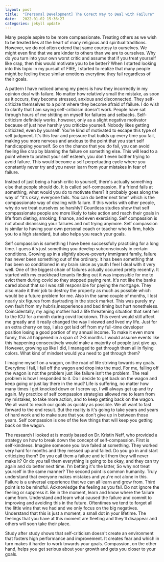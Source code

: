 ```yaml
---
layout: post
title:  "[Personal Development] The Corect Way to Deal with Failure"
date:   2022-01-02 15:36:27
categories: jekyll update
---
```


Many people aspire to be more compassionate. Treating others as we wish to be treated lies at the heart of many religious and spiritual traditions. However, we do not often extend that same courtesy to ourselves. We might even find that we are kinder to others than we are to ourselves. Why do you turn into your own worst critic and assume that if you treat yourself like crap, then this would motivate you to be better? When I started looking into this topic in my pursuit of FIRE, I started to realize that many people might be feeling these similar emotions everytime they fail regardless of their goals.

A pattern I have noticed among my peers is how they incorrectly in my opinion deal with failure. No matter how relatively small the mistake, as soon as it occurs, they become stressed, anxious and disconnected. They self-criticize themselves to a point where they become afraid of failure. I do wish to clarify that I am saying self-criticism doesn't work. People have sat through hours of me shitting on myself for failures and setbacks. Self-criticism definitely works, however, only as a slight negative motivator because of just how harshly you criticize yourself. Nobody likes getting criticized, even by yourself. You're kind of motivated to escape this type of self judgment. It's this fear and pressure that builds up every time you fail, making you more nervous and anxious to the point that you start self handicapping yourself. So on the chance that you do fail, you can avoid feeling like crap by blaming the failure on something else. This will lead to a point where to protect your self esteem, you don't even bother trying to avoid failure. This would become a self perpetuating cycle where you constantly never try and you never learn from your mistakes in fear of failure. 

Instead of just being a harsh critic to yourself, there's actually something else that people should do. It is called self-compassion. If a friend fails at something, what would you do to motivate them? It probably goes along the way of “it's okay, everyone fails. You can do better next time” which is the compassionate way of dealing with failure. If this works with other people, why do we treat ourselves so harshly? Countless studies show that self compassionate people are more likely to take action and reach their goals in life from dieting, smoking, finance, and even exercising. Self compassion is not about dismissing your failures and not trying anymore. Self compassion is similar to having your own personal coach or teacher who is firm, holds you to a high standard, but also helps you reach your goals.

Self compassion is something I have been successfully practicing for a long time.  I guess it's just something you develop subconsciously in certain conditions. Growing up in a slightly above-poverty immigrant family, failure has never been something out of the ordinary. It has been something that has been so conditioned in my brain since as youth I feel I deal with it very well. One of the biggest chain of failures actually occurred pretty recently. It started with my crackhead tenants finding out it was impossible for me to evict them during covid so they stopped paying rent. It's not like the banks cared about that so I was still responsible for paying the mortgage. They also made it their job to destroy the property as much as possible which would be a future problem for me. Also in the same couple of months, I lost nearly six figures from daytrading in the stock market. This was purely my own fault from my hubris,inexperience and bad timing but hurt nonetheless. Coincidentally, my aging mother had a life threatening situation that sent her to the ICU for a month during covid lockdown. This event would still affect me greatly and it really changed the way I viewed and lived my life. Just for an extra cherry on top, I also got laid off from my full-time developer position losing a good portion of my annual income. To make it even more funny, this all happened in a span of 2-3 months. I would assume events like this happening consecutively would make a majority of people just give up. However, growing up like I did, I managed to get through them all in flying colors. What kind of mindset would you need to get through them?

I imagine myself on a wagon, on the road of life striving towards my goals. Everytime I fail, I fall off the wagon and drop into the mud. For me, falling off the wagon is not the problem just like failure isn’t the problem. The real problem is how I responded to it. Do I decide to get back on the wagon and keep going or just lay there in the mud?  Life is suffering, no matter how many times I get knocked down or I screw up, I will always get up and try again. My practice of self compassion strategies allowed me to learn from my mistakes, to take more action, and to keep getting back on the wagon.  We all want to reach our goals as quickly as possible. We all want to fast forward to the end result. But the reality is it's going to take years and years of hard work and to make sure that you don't give up in between those years. Self compassion is one of the few things that will keep you getting back on the wagon. 

The research I looked at is mostly based on Dr. Kristin Neff, who provided a strategy on how to break down the concept of self-compassion. First is self-kindness. Imagine someone you love failed at something. They worked very hard for months and they messed up and failed. Do you go in and start criticizing them? Do you call them a failure and tell them they will never make it? Or do you tell them everything is going to be okay, and they can try again and do better next time. I’m betting it's the latter, So why not treat yourself in the same manner? The second point is common humanity. Truly understand that everyone makes mistakes and you're not alone in this. Failure is a universal experience that we can all learn and grow from. Third point is to be mindful. Acknowledge the feeling as you fail. Do not ignore the feeling or suppress it. Be in the moment, learn and know where the failure came from.  Understand and learn what caused the failure and commit to improving and avoiding this in the future. Oftentimes we tend to forget all the little wins that we had and we only focus on the big negatives. Understand that this is just a moment, a small dot in your lifetime. The feelings that you have at this moment are fleeting and they'll disappear and others will soon take their place. 

Study after study shows that self-criticism doesn't create an environment that fosters high performance and improvement. It creates fear and which in turn makes it harder to work towards your goals. Compassion, on the other hand, helps you get serious about your growth and gets you closer to your goals.
